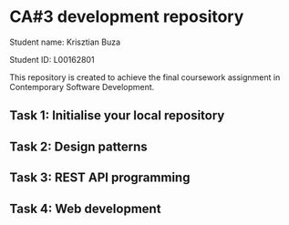 # CA#3 development repository

Student name: Krisztian Buza

Student ID: L00162801

This repository is created to achieve the final coursework assignment in Contemporary Software Development.

## Task 1: Initialise your local repository

## Task 2: Design patterns

## Task 3: REST API programming

## Task 4: Web development
